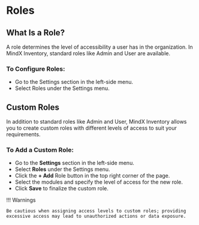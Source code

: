 # **Roles**

## **What Is a Role?**

A role determines the level of accessibility a user has in the organization. In MindX Inventory, standard roles like Admin and User are available.

### **To Configure Roles:**

- Go to the Settings section in the left-side menu.
- Select Roles under the Settings menu.

## **Custom Roles**

In addition to standard roles like Admin and User, MindX Inventory allows you to create custom roles with different levels of access to suit your requirements.

### **To Add a Custom Role:**

- Go to the **Settings** section in the left-side menu.
- Select **Roles** under the Settings menu.
- Click the **+ Add** Role button in the top right corner of the page.
- Select the modules and specify the level of access for the new role.
- Click **Save** to finalize the custom role.

!!! Warnings

    Be cautious when assigning access levels to custom roles; providing excessive access may lead to unauthorized actions or data exposure.
